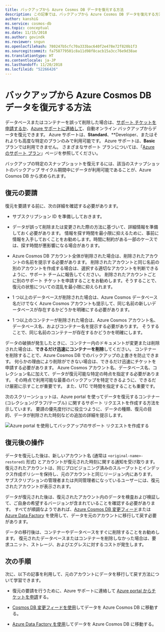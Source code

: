 ```yaml
---
title: バックアップから Azure Cosmos DB データを復元する方法
description: この記事では、バックアップから Azure Cosmos DB データを復元する方法、Azure サポートに連絡してデータを復元する方法、およびデータが復元された後に実行する手順について説明します。
author: kanshiG
ms.service: cosmos-db
ms.topic: conceptual
ms.date: 11/15/2018
ms.author: govindk
ms.reviewer: sngun
ms.openlocfilehash: 780247b5cfc70a333bac640f2e478e72f820b1f3
ms.sourcegitcommit: fa758779501c8a11d98f8cacb15a3cc76e9d38ae
ms.translationtype: HT
ms.contentlocale: ja-JP
ms.lasthandoff: 11/20/2018
ms.locfileid: "52266426"
---
```

# <a name="how-to-restore-azure-cosmos-db-data-from-a-backup"></a>バックアップから Azure Cosmos DB データを復元する方法

データベースまたはコンテナーを誤って削除した場合は、[サポート チケットを申請するか]( https://portal.azure.com/?#blade/Microsoft_Azure_Support/HelpAndSupportBlade)、[Azure サポートに連絡して]( https://azure.microsoft.com/support/options/)、自動オンライン バックアップからデータを復元できます。 Azure サポートは、**Standard**、**Developer、またはそれよりも高度な特定のプランのみで利用可能です。 Azure サポートは、**Basic** プランでは利用できません。 さまざまなサポート プランについては、「[Azure のサポート プラン](https://azure.microsoft.com/support/plans/)」ページを参照してください。 

バックアップの特定のスナップショットを復元するには、該当のスナップショットのバックアップ サイクル期間中にデータが利用可能であることが、Azure Cosmos DB から求められます。

## <a name="request-a-restore"></a>復元の要請

復元を要請する前に、次の詳細を確認する必要があります。

* サブスクリプション ID を準備ししておきます。

* データが誤って削除または変更された際の方法に基づいて、詳細情報を準備しておく必要があります。 情報を探す時間を最小限に抑えるために、事前に情報を入手しておくことをお勧めします。時間に制約がある一部のケースでは、探す時間が悪影響になる場合があります。

* Azure Cosmos DB アカウント全体が削除された場合は、削除されたアカウントの名前を提示する必要があります。 削除されたアカウントと同じ名前の別のアカウントを作成する場合は、選択する適切なアカウントを判断できるように、サポート チームに報告してください。 削除されたアカウントごとに別のサポート チケットを申請することをお勧めします。そうすることで、復元の状態についての混乱を最小限に抑えられます。

* 1 つ以上のデータベースが削除された場合は、Azure Cosmos データベース名だけでなく Azure Cosmos アカウントも提示して、同じ名前の新しいデータベースが存在するかどうかを明確にする必要があります。

* 1 つ以上のコンテナーが削除された場合は、Azure Cosmos アカウント名、データベース名、およびコンテナー名を提示する必要があります。 そうすることで、同じ名前のコンテナーが存在するかどうかを明確にします。

データの破損が発生したときに、コンテナー内のドキュメントが変更または削除された場合は、**できるだけ迅速にコンテナーを削除**してください。 コンテナーを削除することで、Azure Cosmos DB でのバックアップの上書きを防止できます。 何らかの理由により削除ができない場合は、できるだけ迅速にチケットを申請する必要があります。 Azure Cosmos アカウント名、データベース名、コレクション名に加えて、データが復元可能な特定の時点を指定する必要があります。 その時点で利用可能な最善のバックアップを特定できるように、できるだけ厳密に示すことが重要です。 また、UTC で時間を指定することも重要です。 

次のスクリーンショットは、Azure portal を使ってデータを復元するコンテナー (コレクション/グラフ/テーブル) に関するサポート リクエストを作成する方法を示しています。 要請の優先度付けに役立つように、データの種類、復元の目的、データが削除された時刻などの追加の詳細を提示します。

![Azure portal を使用してバックアップのサポート リクエストを作成する](./media/how-to-backup-and-restore/backup-support-request-portal.png)

## <a name="post-restore-actions"></a>復元後の操作

データを復元した後は、新しいアカウント名 (通常は `<original-name>-restored1` 形式) とアカウントが復元された時刻に関する通知を受け取ります。 復元されたアカウントは、同じプロビジョニング済みのスループットとインデックス作成ポリシーを保持し、元のアカウントと同じリージョン内にあります。 サブスクリプションの管理者または共同管理者になっているユーザーには、復元されたアカウントが表示されます。

データが復元された後は、復元されたアカウント内のデータを検査および検証して、ご自身の希望するバージョンが含まれていることを確認する必要があります。 すべてが順調なようであれば、[Azure Cosmos DB 変更フィード](change-feed.md)または [Azure Data Factory](../data-factory/connector-azure-cosmos-db.md) を使用して、データを元のアカウントに移行して戻す必要があります。

データの移行後は、コンテナーやデータベースをすぐに削除することをお勧めします。 復元されたデータベースまたはコンテナーを削除しなかった場合は、要求ユニット、ストレージ、およびエグレスに対するコストが発生します。

## <a name="next-steps"></a>次の手順

次に、以下の記事を利用して、元のアカウントにデータを移行して戻す方法について学習できます。

* 復元の要請を行うために、Azure サポートに連絡して [Azure portal からチケットを申請](https://portal.azure.com/?#blade/Microsoft_Azure_Support/HelpAndSupportBlade)する。
* [Cosmos DB 変更フィードを使用](change-feed.md)してデータを Azure Cosmos DB に移動する。

* [Azure Data Factory を使用](../data-factory/connector-azure-cosmos-db.md)してデータを Azure Cosmos DB に移動する。
